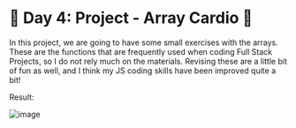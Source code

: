 
# 🎯 Day 4: Project - Array Cardio 🥁

In this project, we are going to have some small exercises with the arrays. These are the functions that are frequently used when coding Full Stack Projects, so I do not rely much on the materials. Revising these are a little bit of fun as well, and I think my JS coding skills have been improved quite a bit!

Result:

![image](https://github.com/user-attachments/assets/29eb5646-e7ac-403d-a7d8-bf21fe3fa30e)

